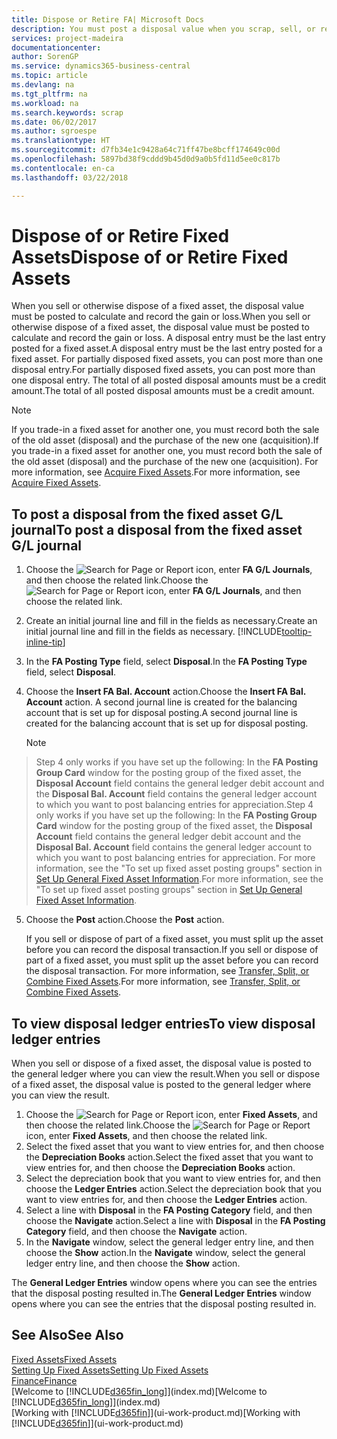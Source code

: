 ```yaml
---
title: Dispose or Retire FA| Microsoft Docs
description: You must post a disposal value when you scrap, sell, or retire a fixed asset.
services: project-madeira
documentationcenter: 
author: SorenGP
ms.service: dynamics365-business-central
ms.topic: article
ms.devlang: na
ms.tgt_pltfrm: na
ms.workload: na
ms.search.keywords: scrap
ms.date: 06/02/2017
ms.author: sgroespe
ms.translationtype: HT
ms.sourcegitcommit: d7fb34e1c9428a64c71ff47be8bcff174649c00d
ms.openlocfilehash: 5897bd38f9cddd9b45d0d9a0b5fd11d5ee0c817b
ms.contentlocale: en-ca
ms.lasthandoff: 03/22/2018

---
```

# <a name="dispose-of-or-retire-fixed-assets"></a><span data-ttu-id="866c1-103">Dispose of or Retire Fixed Assets</span><span class="sxs-lookup"><span data-stu-id="866c1-103">Dispose of or Retire Fixed Assets</span></span>
<span data-ttu-id="866c1-104">When you sell or otherwise dispose of a fixed asset, the disposal value must be posted to calculate and record the gain or loss.</span><span class="sxs-lookup"><span data-stu-id="866c1-104">When you sell or otherwise dispose of a fixed asset, the disposal value must be posted to calculate and record the gain or loss.</span></span> <span data-ttu-id="866c1-105">A disposal entry must be the last entry posted for a fixed asset.</span><span class="sxs-lookup"><span data-stu-id="866c1-105">A disposal entry must be the last entry posted for a fixed asset.</span></span> <span data-ttu-id="866c1-106">For partially disposed fixed assets, you can post more than one disposal entry.</span><span class="sxs-lookup"><span data-stu-id="866c1-106">For partially disposed fixed assets, you can post more than one disposal entry.</span></span> <span data-ttu-id="866c1-107">The total of all posted disposal amounts must be a credit amount.</span><span class="sxs-lookup"><span data-stu-id="866c1-107">The total of all posted disposal amounts must be a credit amount.</span></span>  

> [!NOTE]  
>   <span data-ttu-id="866c1-108">If you trade-in a fixed asset for another one, you must record both the sale of the old asset (disposal) and the purchase of the new one (acquisition).</span><span class="sxs-lookup"><span data-stu-id="866c1-108">If you trade-in a fixed asset for another one, you must record both the sale of the old asset (disposal) and the purchase of the new one (acquisition).</span></span> <span data-ttu-id="866c1-109">For more information, see [Acquire Fixed Assets](fa-how-acquire.md).</span><span class="sxs-lookup"><span data-stu-id="866c1-109">For more information, see [Acquire Fixed Assets](fa-how-acquire.md).</span></span>  

## <a name="to-post-a-disposal-from-the-fixed-asset-gl-journal"></a><span data-ttu-id="866c1-110">To post a disposal from the fixed asset G/L journal</span><span class="sxs-lookup"><span data-stu-id="866c1-110">To post a disposal from the fixed asset G/L journal</span></span>
1. <span data-ttu-id="866c1-111">Choose the ![Search for Page or Report](media/ui-search/search_small.png "Search for Page or Report icon") icon, enter **FA G/L Journals**, and then choose the related link.</span><span class="sxs-lookup"><span data-stu-id="866c1-111">Choose the ![Search for Page or Report](media/ui-search/search_small.png "Search for Page or Report icon") icon, enter **FA G/L Journals**, and then choose the related link.</span></span>  
2. <span data-ttu-id="866c1-112">Create an initial journal line and fill in the fields as necessary.</span><span class="sxs-lookup"><span data-stu-id="866c1-112">Create an initial journal line and fill in the fields as necessary.</span></span> [!INCLUDE[tooltip-inline-tip](includes/tooltip-inline-tip_md.md)]  
3. <span data-ttu-id="866c1-113">In the **FA Posting Type** field, select **Disposal**.</span><span class="sxs-lookup"><span data-stu-id="866c1-113">In the **FA Posting Type** field, select **Disposal**.</span></span>  
4. <span data-ttu-id="866c1-114">Choose the **Insert FA Bal. Account** action.</span><span class="sxs-lookup"><span data-stu-id="866c1-114">Choose the **Insert FA Bal. Account** action.</span></span> <span data-ttu-id="866c1-115">A second journal line is created for the balancing account that is set up for disposal posting.</span><span class="sxs-lookup"><span data-stu-id="866c1-115">A second journal line is created for the balancing account that is set up for disposal posting.</span></span>  

    > [!NOTE]  
>   <span data-ttu-id="866c1-116">Step 4 only works if you have set up the following: In the **FA Posting Group Card** window for the posting group of the fixed asset, the **Disposal Account** field contains the general ledger debit account and the **Disposal Bal. Account** field contains the general ledger account to which you want to post balancing entries for appreciation.</span><span class="sxs-lookup"><span data-stu-id="866c1-116">Step 4 only works if you have set up the following: In the **FA Posting Group Card** window for the posting group of the fixed asset, the **Disposal Account** field contains the general ledger debit account and the **Disposal Bal. Account** field contains the general ledger account to which you want to post balancing entries for appreciation.</span></span> <span data-ttu-id="866c1-117">For more information, see the "To set up fixed asset posting groups" section in [Set Up General Fixed Asset Information](fa-how-setup-general.md).</span><span class="sxs-lookup"><span data-stu-id="866c1-117">For more information, see the "To set up fixed asset posting groups" section in [Set Up General Fixed Asset Information](fa-how-setup-general.md).</span></span>  
5. <span data-ttu-id="866c1-118">Choose the **Post** action.</span><span class="sxs-lookup"><span data-stu-id="866c1-118">Choose the **Post** action.</span></span>  

    <span data-ttu-id="866c1-119">If you sell or dispose of part of a fixed asset, you must split up the asset before you can record the disposal transaction.</span><span class="sxs-lookup"><span data-stu-id="866c1-119">If you sell or dispose of part of a fixed asset, you must split up the asset before you can record the disposal transaction.</span></span> <span data-ttu-id="866c1-120">For more information, see [Transfer, Split, or Combine Fixed Assets](fa-how-trans-split-combine.md).</span><span class="sxs-lookup"><span data-stu-id="866c1-120">For more information, see [Transfer, Split, or Combine Fixed Assets](fa-how-trans-split-combine.md).</span></span>  

## <a name="to-view-disposal-ledger-entries"></a><span data-ttu-id="866c1-121">To view disposal ledger entries</span><span class="sxs-lookup"><span data-stu-id="866c1-121">To view disposal ledger entries</span></span>
<span data-ttu-id="866c1-122">When you sell or dispose of a fixed asset, the disposal value is posted to the general ledger where you can view the result.</span><span class="sxs-lookup"><span data-stu-id="866c1-122">When you sell or dispose of a fixed asset, the disposal value is posted to the general ledger where you can view the result.</span></span>  

1. <span data-ttu-id="866c1-123">Choose the ![Search for Page or Report](media/ui-search/search_small.png "Search for Page or Report icon") icon, enter **Fixed Assets**, and then choose the related link.</span><span class="sxs-lookup"><span data-stu-id="866c1-123">Choose the ![Search for Page or Report](media/ui-search/search_small.png "Search for Page or Report icon") icon, enter **Fixed Assets**, and then choose the related link.</span></span>  
2. <span data-ttu-id="866c1-124">Select the fixed asset that you want to view entries for, and then choose the **Depreciation Books** action.</span><span class="sxs-lookup"><span data-stu-id="866c1-124">Select the fixed asset that you want to view entries for, and then choose the **Depreciation Books** action.</span></span>  
3. <span data-ttu-id="866c1-125">Select the depreciation book that you want to view entries for, and then choose the **Ledger Entries** action.</span><span class="sxs-lookup"><span data-stu-id="866c1-125">Select the depreciation book that you want to view entries for, and then choose the **Ledger Entries** action.</span></span>  
4. <span data-ttu-id="866c1-126">Select a line with **Disposal** in the **FA Posting Category** field, and then choose the **Navigate** action.</span><span class="sxs-lookup"><span data-stu-id="866c1-126">Select a line with **Disposal** in the **FA Posting Category** field, and then choose the **Navigate** action.</span></span>  
5. <span data-ttu-id="866c1-127">In the **Navigate** window, select the general ledger entry line, and then choose the **Show** action.</span><span class="sxs-lookup"><span data-stu-id="866c1-127">In the **Navigate** window, select the general ledger entry line, and then choose the **Show** action.</span></span>  

<span data-ttu-id="866c1-128">The **General Ledger Entries** window opens where you can see the entries that the disposal posting resulted in.</span><span class="sxs-lookup"><span data-stu-id="866c1-128">The **General Ledger Entries** window opens where you can see the entries that the disposal posting resulted in.</span></span>  

## <a name="see-also"></a><span data-ttu-id="866c1-129">See Also</span><span class="sxs-lookup"><span data-stu-id="866c1-129">See Also</span></span>
[<span data-ttu-id="866c1-130">Fixed Assets</span><span class="sxs-lookup"><span data-stu-id="866c1-130">Fixed Assets</span></span>](fa-manage.md)  
[<span data-ttu-id="866c1-131">Setting Up Fixed Assets</span><span class="sxs-lookup"><span data-stu-id="866c1-131">Setting Up Fixed Assets</span></span>](fa-setup.md)  
[<span data-ttu-id="866c1-132">Finance</span><span class="sxs-lookup"><span data-stu-id="866c1-132">Finance</span></span>](finance.md)  
<span data-ttu-id="866c1-133">[Welcome to [!INCLUDE[d365fin_long](includes/d365fin_long_md.md)]](index.md)</span><span class="sxs-lookup"><span data-stu-id="866c1-133">[Welcome to [!INCLUDE[d365fin_long](includes/d365fin_long_md.md)]](index.md)</span></span>  
<span data-ttu-id="866c1-134">[Working with [!INCLUDE[d365fin](includes/d365fin_md.md)]](ui-work-product.md)</span><span class="sxs-lookup"><span data-stu-id="866c1-134">[Working with [!INCLUDE[d365fin](includes/d365fin_md.md)]](ui-work-product.md)</span></span>

